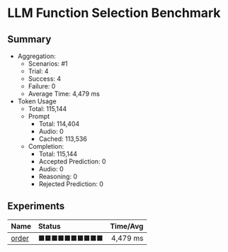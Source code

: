 # LLM Function Selection Benchmark
## Summary
  - Aggregation:
    - Scenarios: #1
    - Trial: 4
    - Success: 4
    - Failure: 0
    - Average Time: 4,479 ms
  - Token Usage
    - Total: 115,144
    - Prompt
      - Total: 114,404
      - Audio: 0
      - Cached: 113,536
    - Completion:
      - Total: 115,144
      - Accepted Prediction: 0
      - Audio: 0
      - Reasoning: 0
      - Rejected Prediction: 0

## Experiments
 Name | Status | Time/Avg  
:-----|:-------|----------:
[order](./order/README.md) | ■■■■■■■■■■ | 4,479 ms